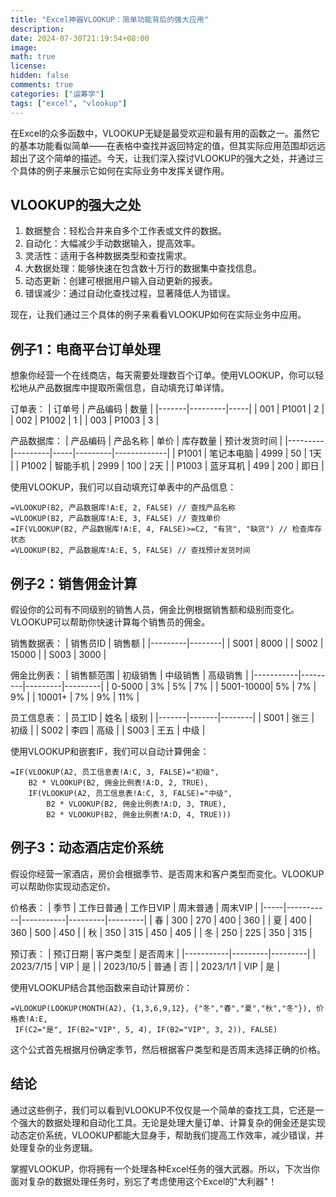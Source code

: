 ```yaml
---
title: "Excel神器VLOOKUP：简单功能背后的强大应用"
description: 
date: 2024-07-30T21:19:54+08:00
image: 
math: true
license: 
hidden: false
comments: true
categories: ["运筹学"]
tags: ["excel", "vlookup"]
---
```


在Excel的众多函数中，VLOOKUP无疑是最受欢迎和最有用的函数之一。虽然它的基本功能看似简单——在表格中查找并返回特定的值，但其实际应用范围却远远超出了这个简单的描述。今天，让我们深入探讨VLOOKUP的强大之处，并通过三个具体的例子来展示它如何在实际业务中发挥关键作用。

## VLOOKUP的强大之处

1. 数据整合：轻松合并来自多个工作表或文件的数据。
2. 自动化：大幅减少手动数据输入，提高效率。
3. 灵活性：适用于各种数据类型和查找需求。
4. 大数据处理：能够快速在包含数十万行的数据集中查找信息。
5. 动态更新：创建可根据用户输入自动更新的报表。
6. 错误减少：通过自动化查找过程，显著降低人为错误。

现在，让我们通过三个具体的例子来看看VLOOKUP如何在实际业务中应用。

## 例子1：电商平台订单处理

想象你经营一个在线商店，每天需要处理数百个订单。使用VLOOKUP，你可以轻松地从产品数据库中提取所需信息，自动填充订单详情。

订单表：
| 订单号 | 产品编码 | 数量 |
|-------|---------|-----|
| 001   | P1001   | 2   |
| 002   | P1002   | 1   |
| 003   | P1003   | 3   |

产品数据库：
| 产品编码 | 产品名称 | 单价 | 库存数量 | 预计发货时间 |
|---------|---------|-----|---------|-------------|
| P1001   | 笔记本电脑 | 4999 | 50      | 1天         |
| P1002   | 智能手机  | 2999 | 100     | 2天         |
| P1003   | 蓝牙耳机  | 499  | 200     | 即日        |

使用VLOOKUP，我们可以自动填充订单表中的产品信息：

```
=VLOOKUP(B2, 产品数据库!A:E, 2, FALSE) // 查找产品名称
=VLOOKUP(B2, 产品数据库!A:E, 3, FALSE) // 查找单价
=IF(VLOOKUP(B2, 产品数据库!A:E, 4, FALSE)>=C2, "有货", "缺货") // 检查库存状态
=VLOOKUP(B2, 产品数据库!A:E, 5, FALSE) // 查找预计发货时间
```

## 例子2：销售佣金计算

假设你的公司有不同级别的销售人员，佣金比例根据销售额和级别而变化。VLOOKUP可以帮助你快速计算每个销售员的佣金。

销售数据表：
| 销售员ID | 销售额  |
|---------|--------|
| S001    | 8000   |
| S002    | 15000  |
| S003    | 3000   |

佣金比例表：
| 销售额范围 | 初级销售 | 中级销售 | 高级销售 |
|-----------|---------|---------|---------|
| 0-5000    | 3%      | 5%      | 7%      |
| 5001-10000| 5%      | 7%      | 9%      |
| 10001+    | 7%      | 9%      | 11%     |

员工信息表：
| 员工ID | 姓名   | 级别   |
|-------|-------|--------|
| S001  | 张三   | 初级   |
| S002  | 李四   | 高级   |
| S003  | 王五   | 中级   |

使用VLOOKUP和嵌套IF，我们可以自动计算佣金：

```
=IF(VLOOKUP(A2, 员工信息表!A:C, 3, FALSE)="初级", 
    B2 * VLOOKUP(B2, 佣金比例表!A:D, 2, TRUE),
    IF(VLOOKUP(A2, 员工信息表!A:C, 3, FALSE)="中级",
        B2 * VLOOKUP(B2, 佣金比例表!A:D, 3, TRUE),
        B2 * VLOOKUP(B2, 佣金比例表!A:D, 4, TRUE)))
```
## 例子3：动态酒店定价系统

假设你经营一家酒店，房价会根据季节、是否周末和客户类型而变化。VLOOKUP可以帮助你实现动态定价。

价格表：
| 季节 | 工作日普通 | 工作日VIP | 周末普通 | 周末VIP |
|-----|-----------|-----------|---------|---------|
| 春  | 300       | 270       | 400     | 360     |
| 夏  | 400       | 360       | 500     | 450     |
| 秋  | 350       | 315       | 450     | 405     |
| 冬  | 250       | 225       | 350     | 315     |

预订表：
| 预订日期   | 客户类型 | 是否周末 |
|-----------|---------|---------|
| 2023/7/15 | VIP     | 是      |
| 2023/10/5 | 普通    | 否      |
| 2023/1/1  | VIP     | 是      |

使用VLOOKUP结合其他函数来自动计算房价：

```
=VLOOKUP(LOOKUP(MONTH(A2), {1,3,6,9,12}, {"冬","春","夏","秋","冬"}), 价格表!A:E, 
 IF(C2="是", IF(B2="VIP", 5, 4), IF(B2="VIP", 3, 2)), FALSE)
```

这个公式首先根据月份确定季节，然后根据客户类型和是否周末选择正确的价格。

## 结论

通过这些例子，我们可以看到VLOOKUP不仅仅是一个简单的查找工具，它还是一个强大的数据处理和自动化工具。无论是处理大量订单、计算复杂的佣金还是实现动态定价系统，VLOOKUP都能大显身手，帮助我们提高工作效率，减少错误，并处理复杂的业务逻辑。

掌握VLOOKUP，你将拥有一个处理各种Excel任务的强大武器。所以，下次当你面对复杂的数据处理任务时，别忘了考虑使用这个Excel的"大利器"！